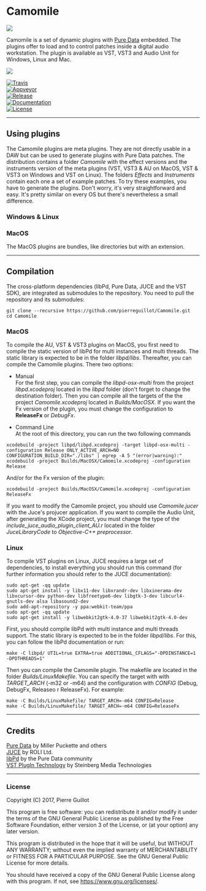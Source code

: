# Camomile
![](https://cloud.githubusercontent.com/assets/1409918/13611206/9433a744-e561-11e5-8b30-7def4dd19cdd.png)

Camomile is a set of dynamic plugins with [Pure Data](http://msp.ucsd.edu/software.html) embedded. The plugins offer to load and to control patches inside a digital audio workstation. The plugin is available as VST, VST3 and Audio Unit for Windows, Linux and Mac.

![](https://cloud.githubusercontent.com/assets/1409918/13610631/ebdacae8-e55e-11e5-903c-fb3ad342adb8.png)


[![Travis](https://img.shields.io/travis/pierreguillot/Camomile.svg?label=travis)](https://travis-ci.org/pierreguillot/Camomile)  
[![Appveyor](https://img.shields.io/appveyor/ci/pierreguillot/Camomile.svg?label=appveyor)](https://ci.appveyor.com/project/pierreguillot/camomile/history)  
[![Release](https://img.shields.io/github/release/pierreguillot/Camomile.svg)](https://github.com/pierreguillot/Camomile/releases/latest)  
[![Documentation](https://img.shields.io/badge/wiki-documentation-blue.svg)](https://github.com/pierreguillot/Camomile/wiki)  
[![License](https://img.shields.io/badge/License-GPL--v3-blue.svg)](https://github.com/pierreguillot/Camomile/blob/master/LICENSE)

---
## Using plugins
The Camomile plugins are meta plugins. They are not directly usable in a DAW but can be used to generate plugins with Pure Data patches. The distribution contains a folder *Camomile* with the effect versions and the instruments version of the meta plugins (VST, VST3 & AU on MacOS, VST & VST3 on Windows and VST on Linux). The folders *Effects* and *Instruments* contain each one a set of example patches. To try these examples, you have to generate the plugins. Don't worry, it's very straightforward and easy. It's pretty similar on every OS but there's nevertheless a small difference.

### Windows & Linux

### MacOS
The MacOS plugins are bundles, like directories but with an extension.

---
## Compilation
The cross-platform dependencies (libPd, Pure Data, JUCE and the VST SDK), are integrated as submodules to the repository. You need to pull the repository and its submodules:

```
git clone --recursive https://github.com/pierreguillot/Camomile.git  
cd Camomile
```

### MacOS
To compile the AU, VST & VST3 plugins on MacOS, you first need to compile the static version of libPd for multi instances and multi threads. The static library is expected to be in the folder *libpd/libs*.  Thereafter, you can compile the Camomile plugins. There two options:

- Manual  
For the first step, you can compile the *libpd-osx-multi* from the project *libpd.xcodeproj* located in the *libpd* folder (don't forget to change the destination folder). Then you can compile all the targets of the the project *Camomile.xcodeproj* located in *Builds/MacOSX*. If you want the Fx version of the plugin, you must change the configuration to **ReleaseFx** or *DebugFx*.

- Command Line  
 At the root of this directory, you can run the two following commands
```
xcodebuild -project libpd/libpd.xcodeproj -target libpd-osx-multi -configuration Release ONLY_ACTIVE_ARCH=NO CONFIGURATION_BUILD_DIR="./libs" | egrep -A 5 "(error|warning):"
xcodebuild -project Builds/MacOSX/Camomile.xcodeproj -configuration Release
```
And/or for the Fx version of the plugin:
```
xcodebuild -project Builds/MacOSX/Camomile.xcodeproj -configuration ReleaseFx
```

If you want to modify the Camomile project, you should use *Camomile.jucer* with the Juce's projucer application. If you want to compile the Audio Unit, after generating the XCode project, you must change the type of the *include_juce_audio_plugin_client_AU.r* located in the folder *JuceLibraryCode* to *Objective-C++ preprocessor*.

### Linux
To compile VST plugins on Linux, JUCE requires a large set of dependencies, to install everything you should run this command (for further information you should refer to the JUCE documentation):
```
sudo apt-get -qq update
sudo apt-get install -y libx11-dev libxrandr-dev libxinerama-dev libxcursor-dev python-dev libfreetype6-dev libgtk-3-dev libcurl4-gnutls-dev alsa libasound2-dev
sudo add-apt-repository -y ppa:webkit-team/ppa
sudo apt-get -qq update
sudo apt-get install -y libwebkit2gtk-4.0-37 libwebkit2gtk-4.0-dev
```

First, you should compile libPd with multi instance and multi threads support. The static library is expected to be in the folder *libpd/libs*. For this, you can follow the libPd documentation or run:

```
make -C libpd/ UTIL=true EXTRA=true ADDITIONAL_CFLAGS="-DPDINSTANCE=1 -DPDTHREADS=1"
```
Then you can compile the Camomile plugin. The makefile are located in the folder *Builds/LinuxMakefile*. You can specify the target with with *TARGET_ARCH* (-m32 or -m64) and the configuration with *CONFIG* (Debug, DebugFx, Releaseo r ReleaseFx). For example:
```
make -C Builds/LinuxMakefile/ TARGET_ARCH=-m64 CONFIG=Release
make -C Builds/LinuxMakefile/ TARGET_ARCH=-m64 CONFIG=ReleaseFx
```

---
## Credits

[Pure Data](http://msp.ucsd.edu/software.html) by Miller Puckette and others  
[JUCE](http://www.juce.com)  by ROLI Ltd.  
[libPd](https://github.com/libpd/libpd) by the Pure Data community  
[VST PlugIn Technology](https://www.steinberg.net/en/company/developers.html) by Steinberg Media Technologies

---
### License

Copyright (C) 2017, Pierre Guillot

This program is free software: you can redistribute it and/or modify
it under the terms of the GNU General Public License as published by
the Free Software Foundation, either version 3 of the License, or
(at your option) any later version.

This program is distributed in the hope that it will be useful,
but WITHOUT ANY WARRANTY; without even the implied warranty of
MERCHANTABILITY or FITNESS FOR A PARTICULAR PURPOSE.  See the
GNU General Public License for more details.

You should have received a copy of the GNU General Public License
along with this program.  If not, see <https://www.gnu.org/licenses/>.
